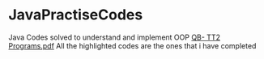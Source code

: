 # JavaPractiseCodes
Java Codes solved to understand and implement OOP 
[QB- TT2 Programs.pdf](https://github.com/amanmehra-23/JavaPractiseCodes/files/12793770/QB-.TT2.Programs.pdf)
All the highlighted codes are the ones that i have completed
